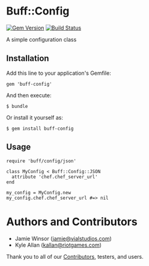 # Buff::Config
[![Gem Version](https://badge.fury.io/rb/buff-config.png)](http://badge.fury.io/rb/buff-config)
[![Build Status](https://travis-ci.org/RiotGames/buff-config.png?branch=master)](https://travis-ci.org/RiotGames/buff-config)

A simple configuration class

## Installation

Add this line to your application's Gemfile:

    gem 'buff-config'

And then execute:

    $ bundle

Or install it yourself as:

    $ gem install buff-config

## Usage

    require 'buff/config/json'

    class MyConfig < Buff::Config::JSON
      attribute 'chef.chef_server_url'
    end

    my_config = MyConfig.new
    my_config.chef.chef_server_url #=> nil

# Authors and Contributors

* Jamie Winsor (<jamie@vialstudios.com>)
* Kyle Allan (<kallan@riotgames.com>)

Thank you to all of our [Contributors](https://github.com/RiotGames/buff-config/graphs/contributors), testers, and users.
